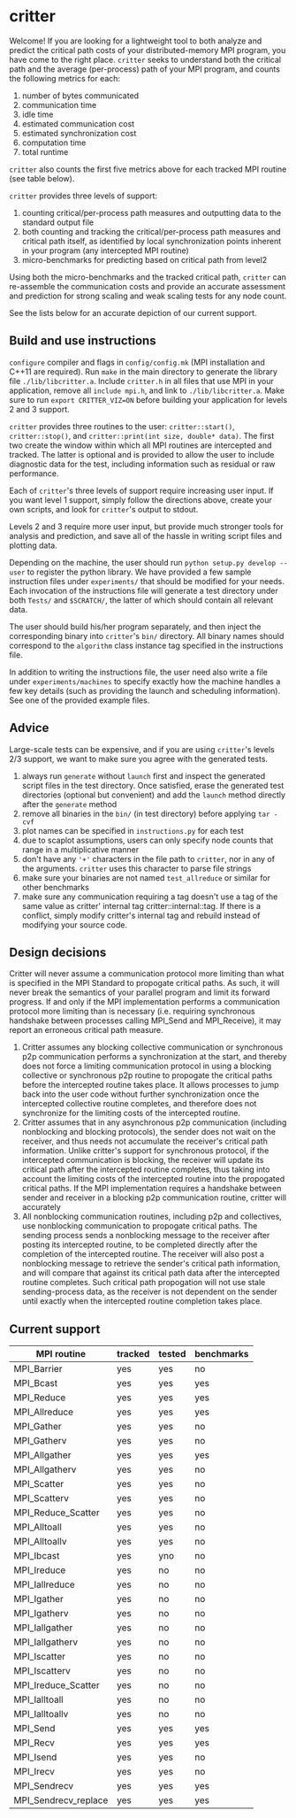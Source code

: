 
# critter
Welcome! If you are looking for a lightweight tool to both analyze and predict the critical path costs of your distributed-memory MPI program, you have come to the right place. `critter` seeks to understand both the critical path and the average (per-process) path of your MPI program, and counts the following metrics for each:

1. number of bytes communicated
2. communication time
3. idle time
4. estimated communication cost
5. estimated synchronization cost
6. computation time
7. total runtime

`critter` also counts the first five metrics above for each tracked MPI routine (see table below).

`critter` provides three levels of support:
1. counting critical/per-process path measures and outputting data to the standard output file
2. both counting and tracking the critical/per-process path measures and critical path itself, as identified by local synchronization points inherent in your program (any intercepted MPI routine)
3. micro-benchmarks for predicting based on critical path from level2

Using both the micro-benchmarks and the tracked critical path, `critter` can re-assemble the communication costs and provide an accurate assessment and prediction for strong scaling and weak scaling tests for any node count.

See the lists below for an accurate depiction of our current support.

## Build and use instructions
`configure` compiler and flags in `config/config.mk` (MPI installation and C++11 are required). Run `make` in the main directory to generate the library file `./lib/libcritter.a`. Include `critter.h` in all files that use MPI in your application, remove all `include mpi.h`, and link to `./lib/libcritter.a`. Make sure to run `export CRITTER_VIZ=ON` before building your application for levels 2 and 3 support.

`critter` provides three routines to the user: `critter::start()`, `critter::stop()`, and `critter::print(int size, double* data)`. The first two create the window within which all MPI routines are intercepted and tracked. The latter is optional and is provided to allow the user to include diagnostic data for the test, including information such as residual or raw performance.

Each of `critter`'s three levels of support require increasing user input. If you want level 1 support, simply follow the directions above, create your own scripts, and look for `critter`'s output to stdout.

Levels 2 and 3 require more user input, but provide much stronger tools for analysis and prediction, and save all of the hassle in writing script files and plotting data.

Depending on the machine, the user should run `python setup.py develop --user` to register the python library. We have provided a few sample instruction files under `experiments/` that should be modified for your needs. Each invocation of the instructions file will generate a test directory under both `Tests/` and `$SCRATCH/`, the latter of which should contain all relevant data.

The user should build his/her program separately, and then inject the corresponding binary into `critter`'s `bin/` directory. All binary names should correspond to the `algorithm` class instance tag specified in the instructions file.

In addition to writing the instructions file, the user need also write a file under `experiments/machines` to specify exactly how the machine handles a few key details (such as providing the launch and scheduling information). See one of the provided example files.

## Advice
Large-scale tests can be expensive, and if you are using `critter`'s levels 2/3 support, we want to make sure you agree with the generated tests.
1. always run `generate` without `launch` first and inspect the generated script files in the test directory. Once satisfied, erase the generated test directories (optional but convenient) and add the `launch` method directly after the `generate` method
2. remove all binaries in the `bin/` (in test directory)  before applying `tar -cvf`
3. plot names can be specified in `instructions.py` for each test
4. due to scaplot assumptions, users can only specify node counts that range in a multiplicative manner
5. don't have any `'+'` characters in the file path to `critter`, nor in any of the arguments. `critter` uses this character to parse file strings
6. make sure your binaries are not named `test_allreduce` or similar for other benchmarks
7. make sure any communication requiring a tag doesn't use a tag of the same value as critter' internal tag critter::internal::tag. If there is a conflict, simply modify critter's internal tag and rebuild instead of modifying your source code.

## Design decisions
Critter will never assume a communication protocol more limiting than what is specified in the MPI Standard to propogate critical paths. As such, it will never break the semantics of your parallel program and limit its forward progress. If and only if the MPI implementation performs a communication protocol more limiting than is necessary (i.e. requiring synchronous handshake between processes calling MPI_Send and MPI_Receive), it may report an erroneous critical path measure.
1. Critter assumes any blocking collective communication or synchronous p2p communication performs a synchronization at the start, and thereby does not force a limiting communication protocol in using a blocking collective or synchronous p2p routine to propogate the critical paths before the intercepted routine takes place. It allows processes to jump back into the user code without further synchronization once the intercepted collective routine completes, and therefore does not synchronize for the limiting costs of the intercepted routine.
2. Critter assumes that in any asynchronous p2p communication (including nonblocking and blocking protocols), the sender does not wait on the receiver, and thus needs not accumulate the receiver's critical path information. Unlike critter's support for synchronous protocol, if the intercepted communication is blocking, the receiver will update its critical path after the intercepted routine completes, thus taking into account the limiting costs of the intercepted routine into the propogated critical paths. If the MPI implementation requires a handshake between sender and receiver in a blocking p2p communication routine, critter will accurately 
3. All nonblocking communication routines, including p2p and collectives, use nonblocking communication to propogate critical paths. The sending process sends a nonblocking message to the receiver after posting its intercepted routine, to be completed directly after the completion of the intercepted routine. The receiver will also post a nonblocking message to retrieve the sender's critical path information, and will compare that against its critical path data after the intercepted routine completes. Such critical path propogation will not use stale sending-process data, as the receiver is not dependent on the sender until exactly when the intercepted routine completion takes place.

## Current support
|     MPI routine         |   tracked   |   tested   |    benchmarks   |     
| ----------------------- | ----------- | ---------- | --------------- |
| MPI_Barrier              |   yes       |   yes       |   no            |
| MPI_Bcast                |   yes       |   yes      |   yes           |
| MPI_Reduce               |   yes       |   yes      |   yes           |
| MPI_Allreduce            |   yes       |   yes      |   yes           |
| MPI_Gather               |   yes       |   yes       |   no            |
| MPI_Gatherv              |   yes       |   yes       |   no            |
| MPI_Allgather            |   yes       |   yes      |   yes           |
| MPI_Allgatherv           |   yes       |   yes      |   no           |
| MPI_Scatter              |   yes       |   yes       |   no            |
| MPI_Scatterv             |   yes       |   yes       |   no            |
| MPI_Reduce_Scatter       |   yes       |   yes       |   no            |
| MPI_Alltoall             |   yes       |   yes       |   no            |
| MPI_Alltoallv            |   yes       |   yes       |   no            |
| MPI_Ibcast               |   yes       |   yno      |   no           |
| MPI_Ireduce              |   yes       |   no      |   no           |
| MPI_Iallreduce           |   yes       |   no      |   no           |
| MPI_Igather              |   yes       |   no       |   no            |
| MPI_Igatherv             |   yes       |   no       |   no            |
| MPI_Iallgather           |   yes       |   no      |   no           |
| MPI_Iallgatherv          |   yes       |   no      |   no           |
| MPI_Iscatter             |   yes       |   no       |   no            |
| MPI_Iscatterv            |   yes       |   no       |   no            |
| MPI_Ireduce_Scatter      |   yes       |   no       |   no            |
| MPI_Ialltoall            |   yes       |   no       |   no            |
| MPI_Ialltoallv           |   yes       |   no       |   no            |
| MPI_Send                 |   yes       |   yes       |   yes            |
| MPI_Recv                 |   yes       |   yes       |   yes            |
| MPI_Isend                |   yes       |   yes       |   no            |
| MPI_Irecv                |   yes       |   yes       |   no            |
| MPI_Sendrecv             |   yes       |   yes       |   yes            |
| MPI_Sendrecv_replace     |   yes       |   yes       |   yes            |
